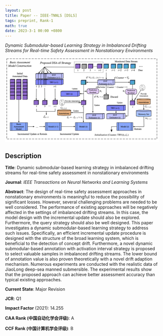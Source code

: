 ```yaml
---
layout: post
title: Paper -- IEEE-TNNLS [DSLS]
tags: preprint, Rank-1
math: true
date: 2023-3-1 00:00 +0800
---
```


*Dynamic Submodular-based Learning Strategy in Imbalanced Drifting Streams for Real-time Safety Assessment in Nonstationary Environments*

![GA](https://github.com/Samlzy/pics/raw/Samlzy-patch-1/LiuZY07.png)


## Description

**Title**: Dynamic submodular-based learning strategy in imbalanced drifting streams for real-time safety assessment in nonstationary environments

**Journal**: *IEEE Transactions on Neural Networks and Learning Systems*

**Abstract**: The design of real-time safety assessment approaches in nonstationary environments is meaningful to reduce the possibility of significant losses. However, several challenging problems are needed to be well considered. The performance of existing approaches will be negatively affected in the settings of imbalanced drifting streams. In this case, the model design with the incremental update should also be explored. Furthermore, the query strategy should also be well designed. This paper investigates a dynamic submodular-based learning strategy to address such issues. Specifically, an efficient incremental update procedure is designed with the structure of the broad learning system, which is beneficial to the detection of concept drift. Furthermore, a novel dynamic submodular-based annotation with activation interval strategy is proposed to select valuable samples in imbalanced drifting streams. The lower bound of annotation value is also proven theoretically with a novel drift adaption mechanism. Numerous experiments are conducted with the realistic data of JiaoLong deep-sea manned submersible. The experimental results show that the proposed approach can achieve better assessment accuracy than typical existing approaches.

**Current State**: Major Revision

**JCR**: Q1

**Impact Factor** (2021): 14.255

**CAA Rank (中国自动化学会评级)**: A

**CCF Rank (中国计算机学会评级)**: B
